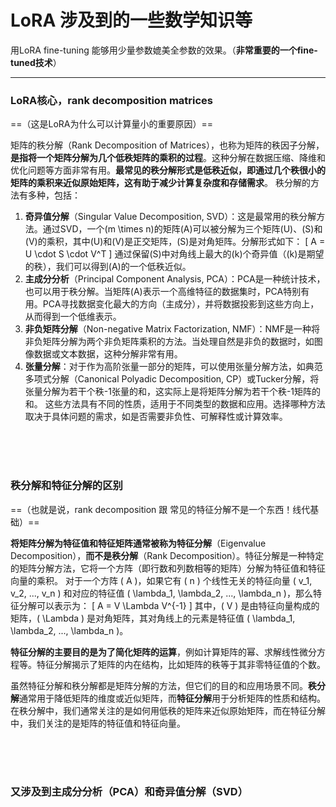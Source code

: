 # LoRA 涉及到的一些数学知识等

用LoRA fine-tuning 能够用少量参数媲美全参数的效果。（**非常重要的一个fine-tuned技术**）

---


### LoRA核心，rank decomposition matrices

==（这是LoRA为什么可以计算量小的重要原因）==

矩阵的秩分解（Rank Decomposition of Matrices），也称为矩阵的秩因子分解，**是指将一个矩阵分解为几个低秩矩阵的乘积的过程**。这种分解在数据压缩、降维和优化问题等方面非常有用。**最常见的秩分解形式是低秩近似，即通过几个秩很小的矩阵的乘积来近似原始矩阵，这有助于减少计算复杂度和存储需求**。
秩分解的方法有多种，包括：
1. **奇异值分解**（Singular Value Decomposition, SVD）：这是最常用的秩分解方法。通过SVD，一个\(m \times n\)的矩阵\(A\)可以被分解为三个矩阵\(U\)、\(S\)和\(V\)的乘积，其中\(U\)和\(V\)是正交矩阵，\(S\)是对角矩阵。分解形式如下：
   \[ A = U \cdot S \cdot V^T \]
   通过保留\(S\)中对角线上最大的\(k\)个奇异值（\(k\)是期望的秩），我们可以得到\(A\)的一个低秩近似。
2. **主成分分析**（Principal Component Analysis, PCA）：PCA是一种统计技术，也可以用于秩分解。当矩阵\(A\)表示一个高维特征的数据集时，PCA特别有用。PCA寻找数据变化最大的方向（主成分），并将数据投影到这些方向上，从而得到一个低维表示。
3. **非负矩阵分解**（Non-negative Matrix Factorization, NMF）：NMF是一种将非负矩阵分解为两个非负矩阵乘积的方法。当处理自然是非负的数据时，如图像数据或文本数据，这种分解非常有用。
4. **张量分解**：对于作为高阶张量一部分的矩阵，可以使用张量分解方法，如典范多项式分解（Canonical Polyadic Decomposition, CP）或Tucker分解，将张量分解为若干个秩-1张量的和，这实际上是将矩阵分解为若干个秩-1矩阵的和。
这些方法具有不同的性质，适用于不同类型的数据和应用。选择哪种方法取决于具体问题的需求，如是否需要非负性、可解释性或计算效率。


<br>
<br>
<br>

### 秩分解和特征分解的区别
==（也就是说，rank decomposition 跟 常见的特征分解不是一个东西！线代基础）==

**将矩阵分解为特征值和特征矩阵通常被称为特征分解**（Eigenvalue Decomposition），**而不是秩分解**（Rank Decomposition）。特征分解是一种特定的矩阵分解方法，它将一个方阵（即行数和列数相等的矩阵）分解为特征值和特征向量的乘积。
对于一个方阵 \( A \)，如果它有 \( n \) 个线性无关的特征向量 \( v_1, v_2, ..., v_n \) 和对应的特征值 \( \lambda_1, \lambda_2, ..., \lambda_n \)，那么特征分解可以表示为：
\[ A = V \Lambda V^{-1} \]
其中，\( V \) 是由特征向量构成的矩阵，\( \Lambda \) 是对角矩阵，其对角线上的元素是特征值 \( \lambda_1, \lambda_2, ..., \lambda_n \)。

**特征分解的主要目的是为了简化矩阵的运算**，例如计算矩阵的幂、求解线性微分方程等。特征分解揭示了矩阵的内在结构，比如矩阵的秩等于其非零特征值的个数。

虽然特征分解和秩分解都是矩阵分解的方法，但它们的目的和应用场景不同。**秩分解**通常用于降低矩阵的维度或近似矩阵，而**特征分解**用于分析矩阵的性质和结构。在秩分解中，我们通常关注的是如何用低秩的矩阵来近似原始矩阵，而在特征分解中，我们关注的是矩阵的特征值和特征向量。


<br>
<br>
<br>



### 又涉及到主成分分析（PCA）和奇异值分解（SVD）

